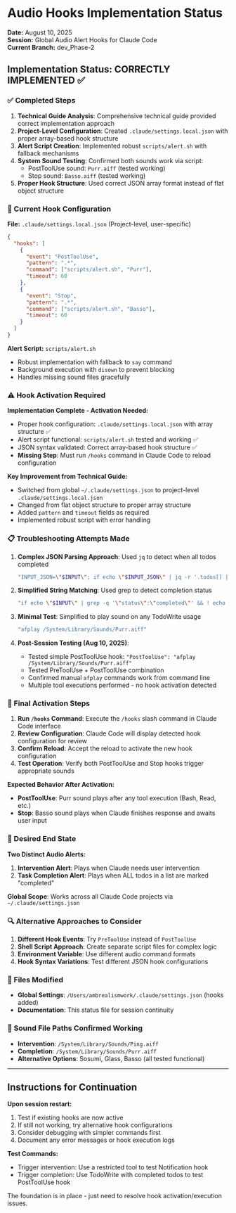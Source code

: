 # Audio Hooks Implementation Status

**Date:** August 10, 2025  
**Session:** Global Audio Alert Hooks for Claude Code  
**Current Branch:** dev_Phase-2  

## Implementation Status: CORRECTLY IMPLEMENTED ✅

### ✅ Completed Steps

1. **Technical Guide Analysis**: Comprehensive technical guide provided correct implementation approach
2. **Project-Level Configuration**: Created `.claude/settings.local.json` with proper array-based hook structure
3. **Alert Script Creation**: Implemented robust `scripts/alert.sh` with fallback mechanisms
4. **System Sound Testing**: Confirmed both sounds work via script:
   - PostToolUse sound: `Purr.aiff` (tested working)
   - Stop sound: `Basso.aiff` (tested working)
5. **Proper Hook Structure**: Used correct JSON array format instead of flat object structure

### 🔧 Current Hook Configuration

**File:** `.claude/settings.local.json` (Project-level, user-specific)

```json
{
  "hooks": [
    {
      "event": "PostToolUse",
      "pattern": ".*",
      "command": ["scripts/alert.sh", "Purr"],
      "timeout": 60
    },
    {
      "event": "Stop",
      "pattern": ".*",
      "command": ["scripts/alert.sh", "Basso"],
      "timeout": 60
    }
  ]
}
```

**Alert Script:** `scripts/alert.sh`
- Robust implementation with fallback to `say` command
- Background execution with `disown` to prevent blocking
- Handles missing sound files gracefully

### ⚠️ Hook Activation Required

**Implementation Complete - Activation Needed:**
- Proper hook configuration: `.claude/settings.local.json` with array structure ✅
- Alert script functional: `scripts/alert.sh` tested and working ✅  
- JSON syntax validated: Correct array-based hook structure ✅
- **Missing Step**: Must run `/hooks` command in Claude Code to reload configuration

**Key Improvement from Technical Guide:**
- Switched from global `~/.claude/settings.json` to project-level `.claude/settings.local.json`
- Changed from flat object structure to proper array structure
- Added `pattern` and `timeout` fields as required
- Implemented robust script with error handling

### 📋 Troubleshooting Attempts Made

1. **Complex JSON Parsing Approach**: Used `jq` to detect when all todos completed
   ```bash
   "INPUT_JSON=\"$INPUT\"; if echo \"$INPUT_JSON\" | jq -r '.todos[] | select(.status != \"completed\")' 2>/dev/null | grep -q .; then echo 'Tasks remaining'; else afplay /System/Library/Sounds/Purr.aiff; fi"
   ```

2. **Simplified String Matching**: Used grep to detect completion status
   ```bash
   "if echo \"$INPUT\" | grep -q '\"status\":\"completed\"' && ! echo \"$INPUT\" | grep -q '\"status\":\"pending\"\\|\"status\":\"in_progress\"'; then afplay /System/Library/Sounds/Purr.aiff; fi"
   ```

3. **Minimal Test**: Simplified to play sound on any TodoWrite usage
   ```bash
   "afplay /System/Library/Sounds/Purr.aiff"
   ```

4. **Post-Session Testing (Aug 10, 2025)**:
   - Tested simple PostToolUse hook: `"PostToolUse": "afplay /System/Library/Sounds/Purr.aiff"`
   - Tested PreToolUse + PostToolUse combination
   - Confirmed manual `afplay` commands work from command line
   - Multiple tool executions performed - no hook activation detected

### 🔄 Final Activation Steps

1. **Run `/hooks` Command**: Execute the `/hooks` slash command in Claude Code interface
2. **Review Configuration**: Claude Code will display detected hook configuration for review
3. **Confirm Reload**: Accept the reload to activate the new hook configuration
4. **Test Operation**: Verify both PostToolUse and Stop hooks trigger appropriate sounds

**Expected Behavior After Activation:**
- **PostToolUse**: Purr sound plays after any tool execution (Bash, Read, etc.)
- **Stop**: Basso sound plays when Claude finishes response and awaits user input

### 🎯 Desired End State

**Two Distinct Audio Alerts:**
1. **Intervention Alert**: Plays when Claude needs user intervention
2. **Task Completion Alert**: Plays when ALL todos in a list are marked "completed"

**Global Scope**: Works across all Claude Code projects via `~/.claude/settings.json`

### 🔍 Alternative Approaches to Consider

1. **Different Hook Events**: Try `PreToolUse` instead of `PostToolUse`
2. **Shell Script Approach**: Create separate script files for complex logic
3. **Environment Variable**: Use different audio command formats
4. **Hook Syntax Variations**: Test different JSON hook configurations

### 📁 Files Modified

- **Global Settings**: `/Users/ambrealismwork/.claude/settings.json` (hooks added)
- **Documentation**: This status file for session continuity

### 🎵 Sound File Paths Confirmed Working

- **Intervention**: `/System/Library/Sounds/Ping.aiff`
- **Completion**: `/System/Library/Sounds/Purr.aiff`
- **Alternative Options**: Sosumi, Glass, Basso (all tested functional)

---

## Instructions for Continuation

**Upon session restart:**
1. Test if existing hooks are now active
2. If still not working, try alternative hook configurations
3. Consider debugging with simpler commands first
4. Document any error messages or hook execution logs

**Test Commands:**
- Trigger intervention: Use a restricted tool to test Notification hook
- Trigger completion: Use TodoWrite with completed todos to test PostToolUse hook

The foundation is in place - just need to resolve hook activation/execution issues.